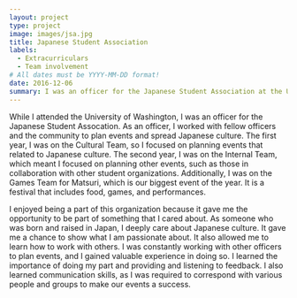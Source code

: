 ```yaml
---
layout: project
type: project 
image: images/jsa.jpg
title: Japanese Student Association
labels:
  - Extracurriculars
  - Team involvement
# All dates must be YYYY-MM-DD format!
date: 2016-12-06
summary: I was an officer for the Japanese Student Association at the University of Washington for two years.
---
```

  While I attended the University of Washington, I was an officer for the Japanese Student Assocation. As an officer, I worked with fellow officers and the community to plan events and spread Japanese culture. The first year, I was on the Cultural Team, so I focused on planning events that related to Japanese culture. The second year, I was on the Internal Team, which meant I focused on planning other events, such as those in collaboration with other student organizations. Additionally, I was on the Games Team for Matsuri, which is our biggest event of the year. It is a festival that includes food, games, and performances.

  I enjoyed being a part of this organization because it gave me the opportunity to be part of something that I cared about. As someone who was born and raised in Japan, I deeply care about Japanese culture. It gave me a chance to show what I am passionate about. It also allowed me to learn how to work with others. I was constantly working with other officers to plan events, and I gained valuable experience in doing so. I learned the importance of doing my part and providing and listening to feedback. I also learned communication skills, as I was required to correspond with various people and groups to make our events a success.
